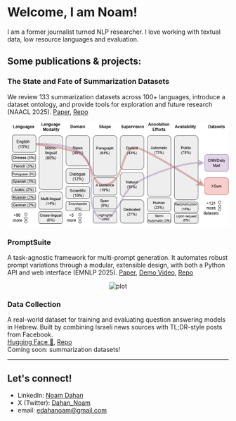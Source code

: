 # Welcome, I am Noam!
I am a former journalist turned NLP researcher. I love working with textual data, low resource languages and evaluation. 

## Some publications & projects:

### The State and Fate of Summarization Datasets
We review 133 summarization datasets across 100+ languages, introduce a dataset ontology, and provide tools for exploration and future research (NAACL 2025).
[Paper](https://aclanthology.org/2025.naacl-long.372/), [Repo](https://github.com/edahanoam/Awesome-Summarization-Datasets)
<p align="center">
  <img src="survey.png" alt="plot">
</p>

### PromptSuite
A task-agnostic framework for multi-prompt generation. It automates robust prompt variations through a modular, extensible design, with both a Python API and web interface (EMNLP 2025).
[Paper](https://arxiv.org/abs/2507.14913), [Demo Video](https://www.youtube.com/watch?v=kJP2_ucGsXA), [Repo](https://github.com/eliyahabba/PromptSuite) 
<p align="center">
  <img src="prompt.png" alt="plot">
</p>

### Data Collection 
A real-world dataset for training and evaluating question answering models in Hebrew.
Built by combining Israeli news sources with TL;DR-style posts from Facebook.  
[Hugging Face 🤗](https://huggingface.co/datasets/daria-lioub/heb_amlk_for_QA), [Repo](https://github.com/daria-lioubashevski/Saved_You_A_Click_In_Hebrew/tree/main)  
Coming soon: summarization datasets! 

---

## Let's connect!
- LinkedIn: [Noam Dahan](https://www.linkedin.com/in/noam-dahan-4494a52b0/)  
- X (Twitter): [Dahan_Noam](https://x.com/Dahan_Noam)
- email: edahanoam@gmail.com  
